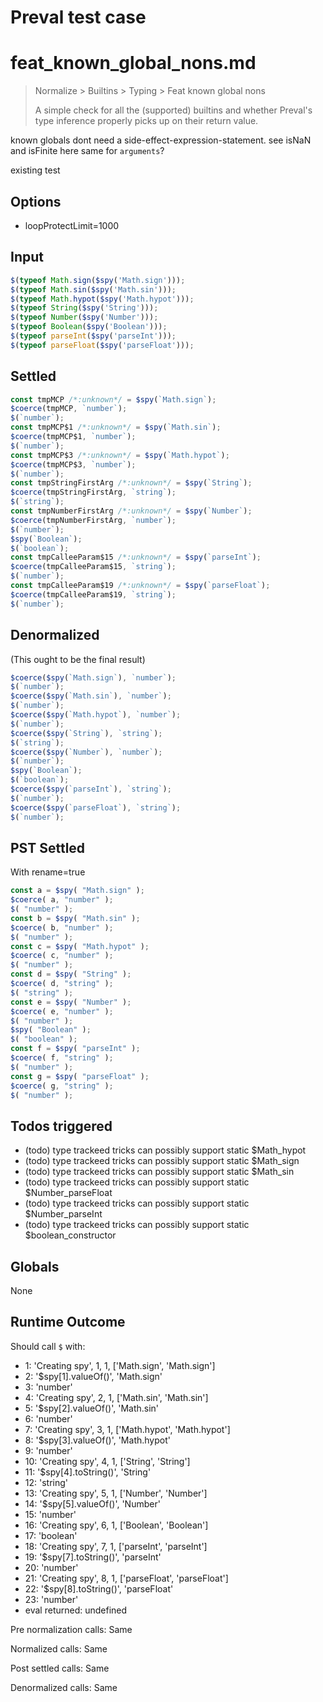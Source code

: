 # Preval test case

# feat_known_global_nons.md

> Normalize > Builtins > Typing > Feat known global nons
>
> A simple check for all the (supported) builtins and whether Preval's type inference properly picks up on their return value.

known globals dont need a side-effect-expression-statement. see isNaN and isFinite here
same for `arguments`?

existing test

## Options

- loopProtectLimit=1000

## Input

`````js filename=intro
$(typeof Math.sign($spy('Math.sign')));
$(typeof Math.sin($spy('Math.sin')));
$(typeof Math.hypot($spy('Math.hypot')));
$(typeof String($spy('String')));
$(typeof Number($spy('Number')));
$(typeof Boolean($spy('Boolean')));
$(typeof parseInt($spy('parseInt')));
$(typeof parseFloat($spy('parseFloat')));
`````


## Settled


`````js filename=intro
const tmpMCP /*:unknown*/ = $spy(`Math.sign`);
$coerce(tmpMCP, `number`);
$(`number`);
const tmpMCP$1 /*:unknown*/ = $spy(`Math.sin`);
$coerce(tmpMCP$1, `number`);
$(`number`);
const tmpMCP$3 /*:unknown*/ = $spy(`Math.hypot`);
$coerce(tmpMCP$3, `number`);
$(`number`);
const tmpStringFirstArg /*:unknown*/ = $spy(`String`);
$coerce(tmpStringFirstArg, `string`);
$(`string`);
const tmpNumberFirstArg /*:unknown*/ = $spy(`Number`);
$coerce(tmpNumberFirstArg, `number`);
$(`number`);
$spy(`Boolean`);
$(`boolean`);
const tmpCalleeParam$15 /*:unknown*/ = $spy(`parseInt`);
$coerce(tmpCalleeParam$15, `string`);
$(`number`);
const tmpCalleeParam$19 /*:unknown*/ = $spy(`parseFloat`);
$coerce(tmpCalleeParam$19, `string`);
$(`number`);
`````


## Denormalized
(This ought to be the final result)

`````js filename=intro
$coerce($spy(`Math.sign`), `number`);
$(`number`);
$coerce($spy(`Math.sin`), `number`);
$(`number`);
$coerce($spy(`Math.hypot`), `number`);
$(`number`);
$coerce($spy(`String`), `string`);
$(`string`);
$coerce($spy(`Number`), `number`);
$(`number`);
$spy(`Boolean`);
$(`boolean`);
$coerce($spy(`parseInt`), `string`);
$(`number`);
$coerce($spy(`parseFloat`), `string`);
$(`number`);
`````


## PST Settled
With rename=true

`````js filename=intro
const a = $spy( "Math.sign" );
$coerce( a, "number" );
$( "number" );
const b = $spy( "Math.sin" );
$coerce( b, "number" );
$( "number" );
const c = $spy( "Math.hypot" );
$coerce( c, "number" );
$( "number" );
const d = $spy( "String" );
$coerce( d, "string" );
$( "string" );
const e = $spy( "Number" );
$coerce( e, "number" );
$( "number" );
$spy( "Boolean" );
$( "boolean" );
const f = $spy( "parseInt" );
$coerce( f, "string" );
$( "number" );
const g = $spy( "parseFloat" );
$coerce( g, "string" );
$( "number" );
`````


## Todos triggered


- (todo) type trackeed tricks can possibly support static $Math_hypot
- (todo) type trackeed tricks can possibly support static $Math_sign
- (todo) type trackeed tricks can possibly support static $Math_sin
- (todo) type trackeed tricks can possibly support static $Number_parseFloat
- (todo) type trackeed tricks can possibly support static $Number_parseInt
- (todo) type trackeed tricks can possibly support static $boolean_constructor


## Globals


None


## Runtime Outcome


Should call `$` with:
 - 1: 'Creating spy', 1, 1, ['Math.sign', 'Math.sign']
 - 2: '$spy[1].valueOf()', 'Math.sign'
 - 3: 'number'
 - 4: 'Creating spy', 2, 1, ['Math.sin', 'Math.sin']
 - 5: '$spy[2].valueOf()', 'Math.sin'
 - 6: 'number'
 - 7: 'Creating spy', 3, 1, ['Math.hypot', 'Math.hypot']
 - 8: '$spy[3].valueOf()', 'Math.hypot'
 - 9: 'number'
 - 10: 'Creating spy', 4, 1, ['String', 'String']
 - 11: '$spy[4].toString()', 'String'
 - 12: 'string'
 - 13: 'Creating spy', 5, 1, ['Number', 'Number']
 - 14: '$spy[5].valueOf()', 'Number'
 - 15: 'number'
 - 16: 'Creating spy', 6, 1, ['Boolean', 'Boolean']
 - 17: 'boolean'
 - 18: 'Creating spy', 7, 1, ['parseInt', 'parseInt']
 - 19: '$spy[7].toString()', 'parseInt'
 - 20: 'number'
 - 21: 'Creating spy', 8, 1, ['parseFloat', 'parseFloat']
 - 22: '$spy[8].toString()', 'parseFloat'
 - 23: 'number'
 - eval returned: undefined

Pre normalization calls: Same

Normalized calls: Same

Post settled calls: Same

Denormalized calls: Same

